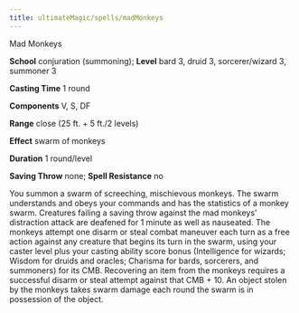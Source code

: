 ```yaml
---
title: ultimateMagic/spells/madMonkeys
---
```

Mad Monkeys

**School** conjuration (summoning); **Level** bard 3, druid 3, sorcerer/wizard 3, summoner 3

**Casting Time** 1 round

**Components** V, S, DF

**Range** close (25 ft. + 5 ft./2 levels)

**Effect** swarm of monkeys

**Duration** 1 round/level

**Saving Throw** none; **Spell Resistance** no

You summon a swarm of screeching, mischievous monkeys. The swarm understands and obeys your commands and has the statistics of a monkey swarm. Creatures failing a saving throw against the mad monkeys' distraction attack are deafened for 1 minute as well as nauseated. The monkeys attempt one disarm or steal combat maneuver each turn as a free action against any creature that begins its turn in the swarm, using your caster level plus your casting ability score bonus (Intelligence for wizards; Wisdom for druids and oracles; Charisma for bards, sorcerers, and summoners) for its CMB. Recovering an item from the monkeys requires a successful disarm or steal attempt against that CMB + 10. An object stolen by the monkeys takes swarm damage each round the swarm is in possession of the object.

